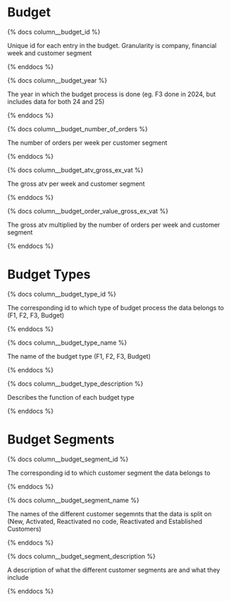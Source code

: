 # Budget
{% docs column__budget_id %}

Unique id for each entry in the budget. Granularity is company, financial week and customer segment

{% enddocs %}

{% docs column__budget_year %}

The year in which the budget process is done (eg. F3 done in 2024, but includes data for both 24 and 25)

{% enddocs %}

{% docs column__budget_number_of_orders %}

The number of orders per week per customer segment

{% enddocs %}

{% docs column__budget_atv_gross_ex_vat %}

The gross atv per week and customer segment

{% enddocs %}

{% docs column__budget_order_value_gross_ex_vat %}

The gross atv multiplied by the number of orders per week and customer segment 

{% enddocs %}

# Budget Types

{% docs column__budget_type_id %}

The corresponding id to which type of budget process the data belongs to (F1, F2, F3, Budget)

{% enddocs %}

{% docs column__budget_type_name %}

The name of the budget type (F1, F2, F3, Budget)

{% enddocs %}

{% docs column__budget_type_description %}

Describes the function of each budget type

{% enddocs %}


# Budget Segments

{% docs column__budget_segment_id %}

The corresponding id to which customer segment the data belongs to

{% enddocs %}

{% docs column__budget_segment_name %}

The names of the different customer segemnts that the data is split on (New, Activated, Reactivated no code, Reactivated and Established Customers)

{% enddocs %}

{% docs column__budget_segment_description %}

A description of what the different customer segments are and what they include

{% enddocs %}